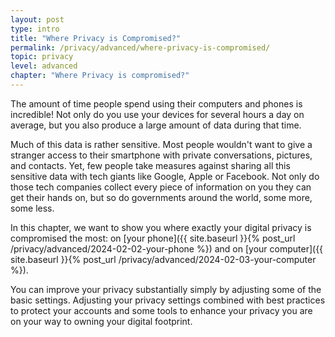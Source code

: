 ```yaml
---
layout: post
type: intro
title: "Where Privacy is Compromised?"
permalink: /privacy/advanced/where-privacy-is-compromised/
topic: privacy
level: advanced
chapter: "Where Privacy is compromised?"
---
```


The amount of time people spend using their computers and phones is incredible! Not only do you use your devices for several hours a day on average, but you also produce a large amount of data during that time.

Much of this data is rather sensitive. Most people wouldn't want to give a stranger access to their smartphone with private conversations, pictures, and contacts. Yet, few people take measures against sharing all this sensitive data with tech giants like Google, Apple or Facebook. Not only do those tech companies collect every piece of information on you they can get their hands on, but so do governments around the world, some more, some less.

In this chapter, we want to show you where exactly your digital privacy is compromised the most: on [your phone]({{ site.baseurl }}{% post_url /privacy/advanced/2024-02-02-your-phone %}) and on [your computer]({{ site.baseurl }}{% post_url /privacy/advanced/2024-02-03-your-computer %}).

You can improve your privacy substantially simply by adjusting some of the basic settings. Adjusting your privacy settings combined with best practices to protect your accounts and some tools to enhance your privacy you are on your way to owning your digital footprint.
